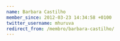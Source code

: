 ```yaml
---
name: Barbara Castilho
member_since: 2012-03-23 14:34:58 +0100
twitter_username: mhuruva
redirect_from: /membro/barbara-castilho/
---
```

